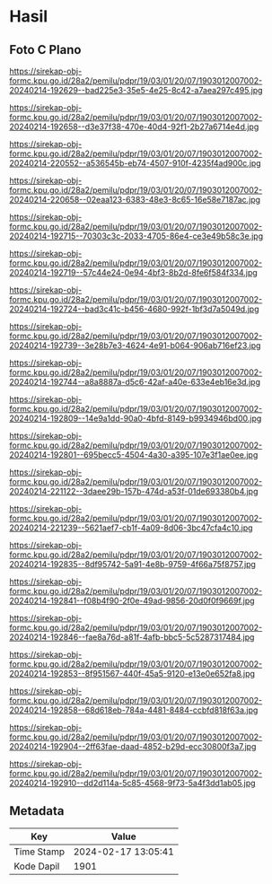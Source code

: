 # Hasil

## Foto C Plano

https://sirekap-obj-formc.kpu.go.id/28a2/pemilu/pdpr/19/03/01/20/07/1903012007002-20240214-192629--bad225e3-35e5-4e25-8c42-a7aea297c495.jpg

https://sirekap-obj-formc.kpu.go.id/28a2/pemilu/pdpr/19/03/01/20/07/1903012007002-20240214-192658--d3e37f38-470e-40d4-92f1-2b27a6714e4d.jpg

https://sirekap-obj-formc.kpu.go.id/28a2/pemilu/pdpr/19/03/01/20/07/1903012007002-20240214-220552--a536545b-eb74-4507-910f-4235f4ad900c.jpg

https://sirekap-obj-formc.kpu.go.id/28a2/pemilu/pdpr/19/03/01/20/07/1903012007002-20240214-220658--02eaa123-6383-48e3-8c65-16e58e7187ac.jpg

https://sirekap-obj-formc.kpu.go.id/28a2/pemilu/pdpr/19/03/01/20/07/1903012007002-20240214-192715--70303c3c-2033-4705-86e4-ce3e49b58c3e.jpg

https://sirekap-obj-formc.kpu.go.id/28a2/pemilu/pdpr/19/03/01/20/07/1903012007002-20240214-192719--57c44e24-0e94-4bf3-8b2d-8fe6f584f334.jpg

https://sirekap-obj-formc.kpu.go.id/28a2/pemilu/pdpr/19/03/01/20/07/1903012007002-20240214-192724--bad3c41c-b456-4680-992f-1bf3d7a5049d.jpg

https://sirekap-obj-formc.kpu.go.id/28a2/pemilu/pdpr/19/03/01/20/07/1903012007002-20240214-192739--3e28b7e3-4624-4e91-b064-906ab716ef23.jpg

https://sirekap-obj-formc.kpu.go.id/28a2/pemilu/pdpr/19/03/01/20/07/1903012007002-20240214-192744--a8a8887a-d5c6-42af-a40e-633e4eb16e3d.jpg

https://sirekap-obj-formc.kpu.go.id/28a2/pemilu/pdpr/19/03/01/20/07/1903012007002-20240214-192809--14e9a1dd-90a0-4bfd-8149-b9934946bd00.jpg

https://sirekap-obj-formc.kpu.go.id/28a2/pemilu/pdpr/19/03/01/20/07/1903012007002-20240214-192801--695becc5-4504-4a30-a395-107e3f1ae0ee.jpg

https://sirekap-obj-formc.kpu.go.id/28a2/pemilu/pdpr/19/03/01/20/07/1903012007002-20240214-221122--3daee29b-157b-474d-a53f-01de693380b4.jpg

https://sirekap-obj-formc.kpu.go.id/28a2/pemilu/pdpr/19/03/01/20/07/1903012007002-20240214-221239--5621aef7-cb1f-4a09-8d06-3bc47cfa4c10.jpg

https://sirekap-obj-formc.kpu.go.id/28a2/pemilu/pdpr/19/03/01/20/07/1903012007002-20240214-192835--8df95742-5a91-4e8b-9759-4f66a75f8757.jpg

https://sirekap-obj-formc.kpu.go.id/28a2/pemilu/pdpr/19/03/01/20/07/1903012007002-20240214-192841--f08b4f90-2f0e-49ad-9856-20d0f0f9669f.jpg

https://sirekap-obj-formc.kpu.go.id/28a2/pemilu/pdpr/19/03/01/20/07/1903012007002-20240214-192846--fae8a76d-a81f-4afb-bbc5-5c5287317484.jpg

https://sirekap-obj-formc.kpu.go.id/28a2/pemilu/pdpr/19/03/01/20/07/1903012007002-20240214-192853--8f951567-440f-45a5-9120-e13e0e652fa8.jpg

https://sirekap-obj-formc.kpu.go.id/28a2/pemilu/pdpr/19/03/01/20/07/1903012007002-20240214-192858--68d618eb-784a-4481-8484-ccbfd818f63a.jpg

https://sirekap-obj-formc.kpu.go.id/28a2/pemilu/pdpr/19/03/01/20/07/1903012007002-20240214-192904--2ff63fae-daad-4852-b29d-ecc30800f3a7.jpg

https://sirekap-obj-formc.kpu.go.id/28a2/pemilu/pdpr/19/03/01/20/07/1903012007002-20240214-192910--dd2d114a-5c85-4568-9f73-5a4f3dd1ab05.jpg


## Metadata

| Key        | Value               |
| ---------- | ------------------- |
| Time Stamp | 2024-02-17 13:05:41 |
| Kode Dapil | 1901                |



